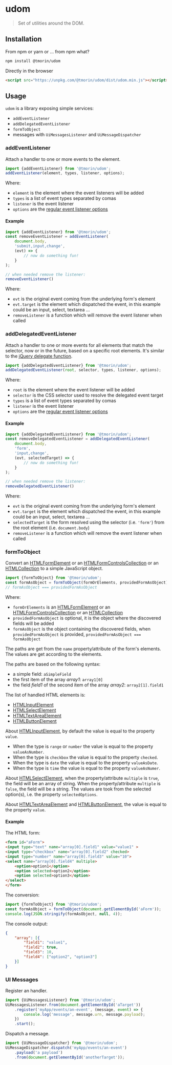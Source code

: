 # udom

> Set of utilities around the DOM.

## Installation

From npm or yarn or ... from npm what? 
```bash
npm install @tmorin/udom
```

Directly in the browser
```html
<script src="https://unpkg.com/@tmorin/udom/dist/udom.min.js"></script>
```

## Usage

`udom` is a library exposing simple services:

- `addEventListener`
- `addDelegatedEventListener`
- `formToObject`
-  messages with `UiMessagesListener` and `UiMessageDispatcher`

### addEventListener

Attach a handler to one or more events to the element.

```javascript
import {addEventListener} from '@tmorin/udom';
addEventListener(element, types, listener, options);
```

Where:
- `element` is the element where the event listeners will be added
- `types` is a list of event types separated by comas
- `listener` is the event listener
- `options` are the [regular event listener options](https://developer.mozilla.org/en-US/docs/Web/API/EventTarget/addEventListener#Parameters)

#### Example

```javascript
import {addEventListener} from '@tmorin/udom';
const removeEventListener = addEventListener(
    document.body,
    'submit,input,change',
    (evt) => {
        // now do something fun!
    }
);

// when needed remove the listener:
removeEventListener()
```

Where:

- `evt` is the original event coming from the underlying form's element
- `evt.target` is the element which dispatched the event, in this example could be an input, select, textarea ...
- `removeListener` is a function which will remove the event listener when called

### addDelegatedEventListener

Attach a handler to one or more events for all elements that match the selector,
now or in the future, based on a specific root elements.
It's similar to the [jQuery delegate function](https://api.jquery.com/delegate/).

```javascript
import {addDelegatedEventListener} from '@tmorin/udom';
addDelegatedEventListener(root, selector, types, listener, options);
```

Where:
- `root` is the element where the event listener will be added
- `selector` is the CSS selector used to resolve the delegated event target 
- `types` is a list of event types separated by comas
- `listener` is the event listener
- `options` are the [regular event listener options](https://developer.mozilla.org/en-US/docs/Web/API/EventTarget/addEventListener#Parameters)

#### Example

```javascript
import {addDelegatedEventListener} from '@tmorin/udom';
const removeDelegatedEventListener = addDelegatedEventListener(
    document.body,
    'form',
    'input,change',
    (evt, selectedTarget) => {
        // now do something fun!
    }
);

// when needed remove the listener:
removeDelegatedEventListener()
```

Where:

- `evt` is the original event coming from the underlying form's element
- `evt.target` is the element which dispatched the event, in this example could be an input, select, textarea ...
- `selectedTarget` is the form resolved using the selector (i.e. `'form'`) from the root element (i.e. `document.body`)
- `removeListener` is a function which will remove the event listener when called

### formToObject

Convert an [HTMLFormElement] or an [HTMLFormControlsCollection] or an [HTMLCollection] to a simple JavaScript object.

```javascript
import {formToObject} from '@tmorin/udom';
const formAsObject = formToObject(formOrElements, providedFormAsObject);
// formAsObject === providedFormAsObject
```

Where:
- `formOrElements` is an [HTMLFormElement] or an [HTMLFormControlsCollection] or an [HTMLCollection]
- `providedFormAsObject` is optional, it is the object where the discovered fields will be added 
- `formAsObject` is the object containing the discovered fields, when `providedFormAsObject` is provided, `providedFormAsObject === formAsObject` 

The paths are get from the `name` property/attribute of the form's elements.
The values are get according to the elements.

The paths are based on the following syntax:
- a simple field: `aSimpleField`
- the first item of the array *array1*: `array1[0]`
- the field *field1* of the second item of the array *array2*: `array2[1].field1`

The list of handled HTML elements is:

- [HTMLInputElement]
- [HTMLSelectElement]
- [HTMLTextAreaElement]
- [HTMLButtonElement]

About [HTMLInputElement], by default the value is equal to the property `value`.

- When the type is `range` or `number` the value is equal to the property `valueAsNumber`.
- When the type is `checkbox` the value is equal to the property `checked`.
- When the type is `date` the value is equal to the property `valueAsDate`.
- When the type is `time` the value is equal to the property `valueAsNumer`.

About [HTMLSelectElement], when the property/attribute `multiple` is `true`, the field will be an array of string.
When the property/attribute `multiple` is `false`, the field will be a string.
The values are took from the selected option(s), i.e. the property `selectedOptions`.

About [HTMLTextAreaElement] and [HTMLButtonElement], the value is equal to the property `value`.

#### Example

The HTML form:
```html
<form id="aForm">
<input type="text" name="array[0].field1" value="value1" >
<input type="checkbox" name="array[0].field2" checked>
<input type="number" name="array[0].field3" value="10">
<select name="array[0].field4" multiple>
    <option>option1</option>
    <option selected>option2</option>
    <option selected>option3</option>
</select>
</form>
```

The conversion:
```javascript
import {formToObject} from '@tmorin/udom';
const formAsObject = formToObject(document.getElementById('aForm'));
console.log(JSON.stringify(formAsObject, null, 4));
```

The console output:
```json
{
    "array": [{
        "field1": "value1",
        "field2": true,
        "field3": 10,
        "field4": ["option2", "option3"]
    }]
}
```

[HTMLFormElement]:https://developer.mozilla.org/en-US/docs/Web/API/HTMLFormElement
[HTMLFormControlsCollection]: https://developer.mozilla.org/en-US/docs/Web/API/HTMLFormControlsCollection
[HTMLCollection]: https://developer.mozilla.org/en-US/docs/Web/API/HTMLCollection
[HTMLInputElement]: https://developer.mozilla.org/en-US/docs/Web/API/HTMLInputElement
[HTMLSelectElement]: https://developer.mozilla.org/en-US/docs/Web/API/HTMLSelectElement
[HTMLTextAreaElement]: https://developer.mozilla.org/en-US/docs/Web/API/HTMLTextAreaElement
[HTMLButtonElement]: https://developer.mozilla.org/en-US/docs/Web/API/HTMLButtonElement

### UI Messages

Register an handler.
```javascript
import {UiMessagesListener} from '@tmorin/udom';
UiMessagesListener.from(document.getElementById('aTarget'))
    .register('myApp/events/an-event', (message, event) => {
        console.log('message', message.urn, message.payload);
    })
    .start();
```

Dispatch a message.
```javascript
import {UiMessageDispatcher} from '@tmorin/udom';
UiMessageDispatcher.dispatch('myApp/events/an-event')
    .payload('a payload')
    .from(document.getElementById('anotherTarget'));
```
